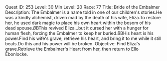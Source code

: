 Quest ID: 253
Level: 30
Min Level: 20
Race: 77
Title: Bride of the Embalmer
Description: The Embalmer is a name told in one of our children's stories.He was a kindly alchemist, driven mad by the death of his wife, Eliza.To restore her, he used dark magic to place his own heart within the bosom of his dead spouse.$B$BThis revived Eliza...but it cursed her with a hunger for human flesh, forcing the Embalmer to keep her buried.$B$BHis heart is his power.Find his wife's grave, retrieve his heart, and bring it to me while it still beats.Do this and his power will be broken.
Objective: Find Eliza's grave.Retrieve the Embalmer's Heart from her, then return to Ello Ebonlocke.
